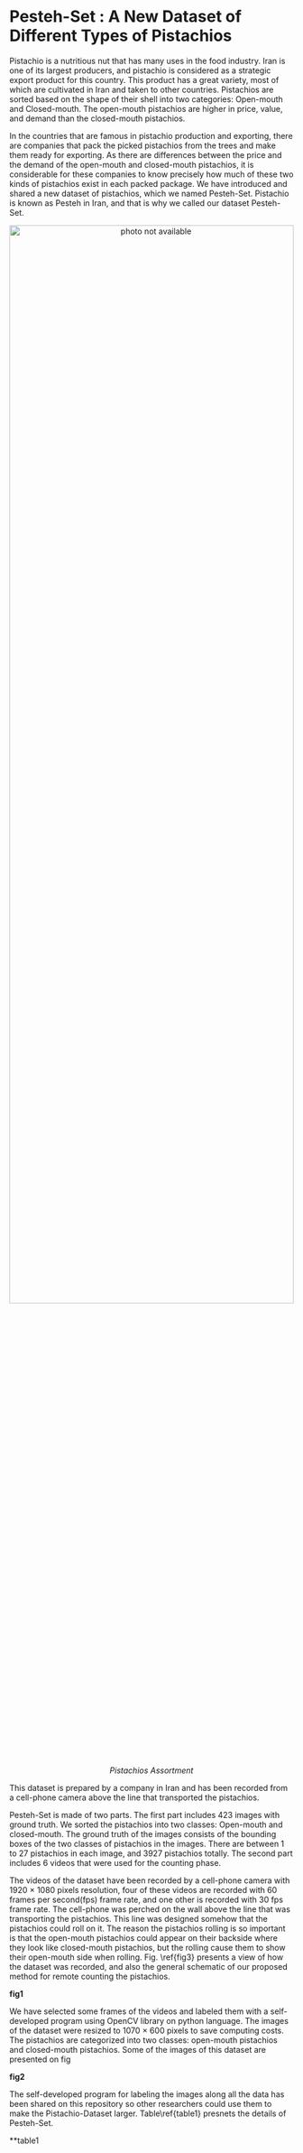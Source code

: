 # Pesteh-Set : A New Dataset of Different Types of Pistachios


Pistachio is a nutritious nut that has many uses in the food industry. Iran is one of its largest producers, and pistachio is considered as a strategic export product for this country. This product has a great variety, most of which are cultivated in Iran and taken to other countries. Pistachios are sorted based on the shape of their shell into two categories: Open-mouth and Closed-mouth. The open-mouth pistachios are higher in price, value, and demand than the closed-mouth pistachios.

In the countries that are famous in pistachio production and exporting, there are companies that pack the picked pistachios from the trees and make them ready for exporting. As there are differences between the price and the demand of the open-mouth and closed-mouth pistachios, it is considerable for these companies to know precisely how much of these two kinds of pistachios exist in each packed package. We have introduced and shared a new dataset of pistachios, which we named Pesteh-Set. Pistachio is known as Pesteh in Iran, and that is why we called our dataset Pesteh-Set. 

<p align="center">
	<img src="images/general_pistachio.jpg" alt="photo not available" width="100%" height="70%">
	<br>
	<em>Pistachios Assortment</em>
</p>

This dataset is prepared by a company in Iran and has been recorded from a cell-phone camera above the line that transported the pistachios.

Pesteh-Set is made of two parts. The first part includes 423 images with ground truth. We sorted the pistachios into two classes: Open-mouth and closed-mouth. The ground truth of the images consists of the bounding boxes of the two classes of pistachios in the images.
There are between 1 to 27 pistachios in each image, and 3927 pistachios totally. The second part includes 6 videos that were used for the counting phase.

The videos of the dataset have been recorded by a cell-phone camera with 1920 × 1080 pixels resolution, four of these videos are recorded with 60 frames per second(fps) frame rate, and one other is recorded with 30 fps frame rate. The cell-phone was perched on the wall above the line that was transporting the pistachios. This line was designed somehow that the pistachios could roll on it. The reason the pistachios rolling is so important is that the open-mouth pistachios could appear on their backside where they look like closed-mouth pistachios, but the rolling cause them to show their open-mouth side when rolling. Fig. \ref{fig3} presents a view of how the dataset was recorded, and also the general schematic of our proposed method for remote counting the pistachios.

**fig1**







We have selected some frames of the videos and labeled them with a self-developed program using OpenCV library on python language. The images of the dataset were resized to 1070 × 600 pixels to save computing costs.
The pistachios are categorized into two classes: open-mouth pistachios and closed-mouth pistachios. Some of the images of this dataset are presented on fig

**fig2** 

The self-developed program for labeling the images along all the data has been shared on this repository so other researchers could use them to make the Pistachio-Dataset larger. Table\ref{table1} presnets the details of Pesteh-Set.

**table1
